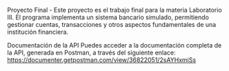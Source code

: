 Proyecto Final - Este proyecto es el trabajo final para la materia Laboratorio III. El programa implementa un sistema bancario simulado, permitiendo gestionar cuentas, transacciones y otros aspectos fundamentales de una institución financiera.

Documentación de la API Puedes acceder a la documentación completa de la API, generada en Postman, a través del siguiente enlace: https://documenter.getpostman.com/view/36822051/2sAYHxmiSs
